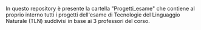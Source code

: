 In questo repository è presente la cartella "Progetti_esame" che contiene al proprio interno tutti i progetti dell'esame di Tecnologie del Linguaggio Naturale (TLN) suddivisi in base ai 3 professori del corso.
